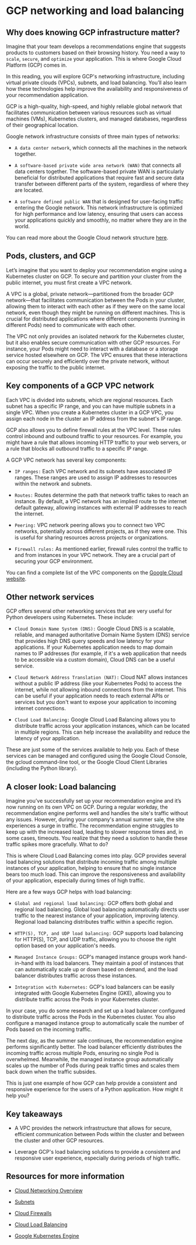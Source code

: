 # GCP networking and load balancing

## Why does knowing GCP infrastructure matter?
Imagine that your team develops a recommendations engine that suggests products to customers based on their browsing history. You need a way to `scale`, `secure`, and `optimize` your application. This is where Google Cloud Platform (GCP) comes in. 

In this reading, you will explore GCP's networking infrastructure, including virtual private clouds (VPCs), subnets, and load balancing. You’ll also learn how these technologies help improve the availability and responsiveness of your recommendation application. 

GCP is a high-quality, high-speed, and highly reliable global network that facilitates communication between various resources such as virtual machines (VMs), Kubernetes clusters, and managed databases, regardless of their geographical location. 

Google network infrastructure consists of three main types of networks:

- `A data center network`, which connects all the machines in the network together.

- `A software-based private wide area network (WAN)` that connects all data centers together. The software-based private WAN  is particularly beneficial for distributed applications that require fast and secure data transfer between different parts of the system, regardless of where they are located.

- `A software defined public WAN` that is designed for user-facing traffic entering the Google network. This network infrastructure is optimized for high performance and low latency, ensuring that users can access your applications quickly and smoothly, no matter where they are in the world.

You can read more about the Google Cloud network structure [here](https://cloud.google.com/blog/topics/developers-practitioners/google-cloud-networking-overview).

## Pods, clusters, and GCP
Let’s imagine that you want to deploy your recommendation engine using a Kubernetes cluster on GCP. To secure and partition your cluster from the public internet, you must first create a VPC network. 

A VPC is a global, private network—partitioned from the broader GCP network—that facilitates communication between the Pods in your cluster, allowing them to interact with each other as if they were on the same local network, even though they might be running on different machines. This is crucial for distributed applications where different components (running in different Pods) need to communicate with each other.

The VPC not only provides an isolated network for the Kubernetes cluster, but it also enables secure communication with other GCP resources. For instance, your Pods might need to interact with a database or a storage service hosted elsewhere on GCP. The VPC ensures that these interactions can occur securely and efficiently over the private network, without exposing the traffic to the public internet.

## Key components of a GCP VPC network
Each VPC is divided into subnets, which are regional resources. Each subnet has a specific IP range, and you can have multiple subnets in a single VPC. When you create a Kubernetes cluster in a GCP VPC, you assign each node in the cluster an IP address from the subnet's IP range.

GCP also allows you to define firewall rules at the VPC level. These rules control inbound and outbound traffic to your resources. For example, you might have a rule that allows incoming HTTP traffic to your web servers, or a rule that blocks all outbound traffic to a specific IP range.

A GCP VPC network has several key components:

- `IP ranges:` Each VPC network and its subnets have associated IP ranges. These ranges are used to assign IP addresses to resources within the network and subnets.

- `Routes:` Routes determine the path that network traffic takes to reach an instance. By default, a VPC network has an implied route to the internet default gateway, allowing instances with external IP addresses to reach the internet.

- `Peering:` VPC network peering allows you to connect two VPC networks, potentially across different projects, as if they were one. This is useful for sharing resources across projects or organizations.

- `Firewall rules:` As mentioned earlier, firewall rules control the traffic to and from instances in your VPC network. They are a crucial part of securing your GCP environment.

You can find a complete list of the VPC components on the [Google Cloud website](https://cloud.google.com/vpc/?hl=en#all-features).

## Other network services
GCP offers several other networking services that are very useful for Python developers using Kubernetes. These include:

- `Cloud Domain Name System (DNS):` Google Cloud DNS is a scalable, reliable, and managed authoritative Domain Name System (DNS) service that provides high DNS query speeds and low latency for your applications. If your Kubernetes application needs to map domain names to IP addresses (for example, if it's a web application that needs to be accessible via a custom domain), Cloud DNS can be a useful service.

- `Cloud Network Address Translation (NAT):` Cloud NAT allows instances without a public IP address (like your Kubernetes Pods) to access the internet, while not allowing inbound connections from the internet. This can be useful if your application needs to reach external APIs or services but you don't want to expose your application to incoming internet connections.

- `Cloud Load Balancing:` Google Cloud Load Balancing allows you to distribute traffic across your application instances, which can be located in multiple regions. This can help increase the availability and reduce the latency of your application.

These are just some of the services available to help you. Each of these services can be managed and configured using the Google Cloud Console, the gcloud command-line tool, or the Google Cloud Client Libraries (including the Python library). 

## A closer look: Load balancing
Imagine you’ve successfully set up your recommendation engine and it’s now running on its own VPC on GCP. During a regular workday, the recommendation engine performs well and handles the site's traffic without any issues. However, during your company's annual summer sale, the site experiences a surge in traffic. The recommendation engine struggles to keep up with the increased load, leading to slower response times and, in some cases, timeouts. You realize that they need a solution to handle these traffic spikes more gracefully. What to do? 

This is where Cloud Load Balancing comes into play. GCP provides several load balancing solutions that distribute incoming traffic among multiple instances of your application, helping to ensure that no single instance bears too much load. This can improve the responsiveness and availability of your application, especially during times of high traffic. 

Here are a few ways GCP helps with load balancing:

- `Global and regional load balancing:` GCP offers both global and regional load balancing. Global load balancing automatically directs user traffic to the nearest instance of your application, improving latency. Regional load balancing distributes traffic within a specific region.

- `HTTP(S), TCP, and UDP load balancing:` GCP supports load balancing for HTTP(S), TCP, and UDP traffic, allowing you to choose the right option based on your application's needs.

- `Managed Instance Groups:` GCP's managed instance groups work hand-in-hand with its load balancers. They maintain a pool of instances that can automatically scale up or down based on demand, and the load balancer distributes traffic across these instances.

- `Integration with Kubernetes:` GCP's load balancers can be easily integrated with Google Kubernetes Engine (GKE), allowing you to distribute traffic across the Pods in your Kubernetes cluster.

In your case, you do some research and set up a load balancer configured to distribute traffic across the Pods in the Kubernetes cluster. You also configure a managed instance group to automatically scale the number of Pods based on the incoming traffic.

The next day, as the summer sale continues, the recommendation engine performs significantly better. The load balancer efficiently distributes the incoming traffic across multiple Pods, ensuring no single Pod is overwhelmed. Meanwhile, the managed instance group automatically scales up the number of Pods during peak traffic times and scales them back down when the traffic subsides.

This is just one example of how GCP can help provide a consistent and responsive experience for the users of a Python application. How might it help you?

## Key takeaways
- A VPC provides the network infrastructure that allows for secure, efficient communication between Pods within the cluster and between the cluster and other GCP resources.

- Leverage GCP's load balancing solutions to provide a consistent and responsive user experience, especially during periods of high traffic.

## Resources for more information
- [Cloud Networking Overview](https://cloud.google.com/blog/topics/developers-practitioners/google-cloud-networking-overview)

- [Subnets](https://cloud.google.com/vpc/docs/subnets)

- [Cloud Firewalls](https://cloud.google.com/security/products/firewall?hl=en)

- [Cloud Load Balancing](https://cloud.google.com/load-balancing?hl=en)

- [Google Kubernetes Engine](https://cloud.google.com/kubernetes-engine?hl=en)